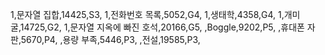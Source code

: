 1,문자열 집합,14425,S3,
1,전화번호 목록,5052,G4,
1,생태학,4358,G4,
1,개미굴,14725,G2,
1,문자열 지옥에 빠진 호석,20166,G5,
,Boggle,9202,P5,
,휴대폰 자판,5670,P4,
,용량 부족,5446,P3,
,전설,19585,P3,
